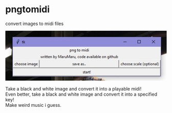 # pngtomidi
convert images to midi files <br>

<img src = "Capture.PNG"> <br>

Take a black and white image and convert it into a playable midi! <br>
Even better, take a black and white image and convert it into a specified key! <br>
Make weird music i guess.<br>

